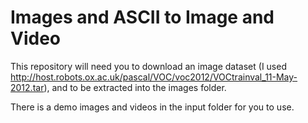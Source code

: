 # Images and ASCII to Image and Video

This repository will need you to download an image dataset (I used http://host.robots.ox.ac.uk/pascal/VOC/voc2012/VOCtrainval_11-May-2012.tar), and to be extracted into the images folder.

There is a demo images and videos in the input folder for you to use.
